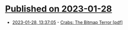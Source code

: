 # [Published on 2023-01-28](index.md)

* [2023-01-28, 13:37:05](https://news.ycombinator.com/item?id=34557460) - [Crabs: The Bitmap Terror [pdf]](http://lucacardelli.name/Papers/Crabs.pdf)
